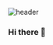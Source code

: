 ![header](https://capsule-render.vercel.app/api?type=waving&color=gradient&height=300&section=header&text=HI%20I'm%20ISALA&fontSize=50)
### Hi there 👋

<!--
**sala1011/sala1011** is a ✨ _special_ ✨ repository because its `README.md` (this file) appears on your GitHub profile.

Here are some ideas to get you started:

- 🔭 I’m currently working on ...
- 🌱 I’m currently learning ...
- 👯 I’m looking to collaborate on ...
- 🤔 I’m looking for help with ...
- 💬 Ask me about ...
- 📫 How to reach me: ...
- 😄 Pronouns: ...
- ⚡ Fun fact: ...
-->
